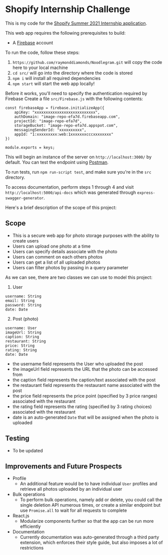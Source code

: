 # Shopify Internship Challenge

This is my code for the [Shopify Summer 2021 Internship application](https://docs.google.com/document/d/1ZKRywXQLZWOqVOHC4JkF3LqdpO3Llpfk_CkZPR8bjak/edit).

This web app requires the following prerequisites to build:

- A [Firebase](https://firebase.google.com/) account

To run the code, follow these steps:

1. `https://github.com/raymonddiamonds/Noodlegram.git` will copy the code here to your local machine
2. `cd src/` will go into the directory where the code is stored
3. `npm i` will install all required dependencies
4. `npm start` will start the web app locally!

Before it works, you'll need to specify the authentication required by Firebase
Create a file `src/Firebase.js` with the following contents:

```
const firebaseApp = firebase.initializeApp({
    apiKey: "xxxxxxxxxxxxxxxxxxxxxxxxxxx",
    authDomain: "image-repo-efa7d.firebaseapp.com",
    projectId: "image-repo-efa7d",
    storageBucket: "image-repo-efa7d.appspot.com",
    messagingSenderId: "xxxxxxxxxx",
    appId: "1:xxxxxxxxx:web:1xxxxxxxcccxxxxxxxx"
})

module.exports = keys;
```

This will begin an instance of the server on `http://localhost:3000/` by default. You can test the endpoint using [Postman](https://www.getpostman.com).

To run tests, run `npm run-script test`, and make sure you're in the `src` directory.

To access documentation, perform steps 1 through 4 and visit `http://localhost:5000/api-docs` which was generated through `express-swagger-generator`.

Here's a brief description of the scope of this project:

## Scope

- This is a secure web app for photo storage purposes with the ability to create users
- Users can upload one photo at a time
- Users can specify details associate with the photo
- Users can comment on each others photos
- Users can get a list of all uploaded photos
- Users can filter photos by passing in a query parameter

As we can see, there are two classes we can use to model this project:

1. User

```
username: String
email: String
password: String
date: Date
```

2. Post (photo)

```
username: User
imageUrl: String
caption: String
restaurant: String
price: String
rating: String
date: Date
```

- the username field represents the User who uploaded the post
- the imageUrl field represents the URL that the photo can be accessed from
- the caption field represents the caption/text associated with the post
- the restaurant field represents the restaurant name associated with the post
- the price field represents the price point (specified by 3 price ranges) associated with the restaurant
- the rating field represents the rating (specified by 3 rating choices) associated with the restaurant
- date is an auto-generated `Date` that will be assigned when the photo is uploaded

## Testing

- To be updated

## Improvements and Future Prospects

- Profile
  - An additional feature would be to have individual `User` profiles and retrieve all photos uploaded by an individual user 
- Bulk operations
  - To perform bulk operations, namely add or delete, you could call the single deletion API numerous times, or create a similar endpoint but use `Promise.all` to wait for all requests to complete
- React.js
  - Modularize components further so that the app can be run more efficiently
- Documentation
  - Currently documentation was auto-generated through a third party extension, which enforces their style guide, but also imposes a lot of restrictions
